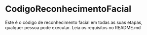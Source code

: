# CodigoReconhecimentoFacial
Este é o código de reconhecimento facial em todas as suas etapas, qualquer pessoa pode executar. Leia os requisitos no README.md
